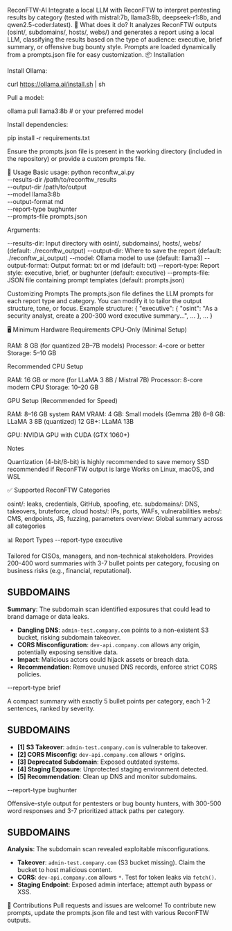 ReconFTW-AI
Integrate a local LLM with ReconFTW to interpret pentesting results by category (tested with mistral:7b, llama3:8b, deepseek-r1:8b, and qwen2.5-coder:latest).
🧠 What does it do?
It analyzes ReconFTW outputs (osint/, subdomains/, hosts/, webs/) and generates a report using a local LLM, classifying the results based on the type of audience: executive, brief summary, or offensive bug bounty style. Prompts are loaded dynamically from a prompts.json file for easy customization.
📦 Installation

Install Ollama:

curl https://ollama.ai/install.sh | sh


Pull a model:

ollama pull llama3:8b  # or your preferred model


Install dependencies:

pip install -r requirements.txt


Ensure the prompts.json file is present in the working directory (included in the repository) or provide a custom prompts file.

🧪 Usage
Basic usage:
python reconftw_ai.py \
  --results-dir /path/to/reconftw_results \
  --output-dir /path/to/output \
  --model llama3:8b \
  --output-format md \
  --report-type bughunter \
  --prompts-file prompts.json

Arguments:

--results-dir: Input directory with osint/, subdomains/, hosts/, webs/ (default: ./reconftw_output)
--output-dir: Where to save the report (default: ./reconftw_ai_output)
--model: Ollama model to use (default: llama3)
--output-format: Output format: txt or md (default: txt)
--report-type: Report style: executive, brief, or bughunter (default: executive)
--prompts-file: JSON file containing prompt templates (default: prompts.json)

Customizing Prompts
The prompts.json file defines the LLM prompts for each report type and category. You can modify it to tailor the output structure, tone, or focus. Example structure:
{
  "executive": {
    "osint": "As a security analyst, create a 200-300 word executive summary...",
    ...
  },
  ...
}

🖥️ Minimum Hardware Requirements
CPU-Only (Minimal Setup)

RAM: 8 GB (for quantized 2B–7B models)
Processor: 4-core or better
Storage: 5–10 GB

Recommended CPU Setup

RAM: 16 GB or more (for LLaMA 3 8B / Mistral 7B)
Processor: 8-core modern CPU
Storage: 10–20 GB

GPU Setup (Recommended for Speed)

RAM: 8–16 GB system RAM
VRAM:
4 GB: Small models (Gemma 2B)
6–8 GB: LLaMA 3 8B (quantized)
12 GB+: LLaMA 13B


GPU: NVIDIA GPU with CUDA (GTX 1060+)

Notes

Quantization (4-bit/8-bit) is highly recommended to save memory
SSD recommended if ReconFTW output is large
Works on Linux, macOS, and WSL

✅ Supported ReconFTW Categories

osint/: leaks, credentials, GitHub, spoofing, etc.
subdomains/: DNS, takeovers, bruteforce, cloud
hosts/: IPs, ports, WAFs, vulnerabilities
webs/: CMS, endpoints, JS, fuzzing, parameters
overview: Global summary across all categories

📊 Report Types
--report-type executive

Tailored for CISOs, managers, and non-technical stakeholders. Provides 200-400 word summaries with 3-7 bullet points per category, focusing on business risks (e.g., financial, reputational).

## SUBDOMAINS

**Summary**: The subdomain scan identified exposures that could lead to brand damage or data leaks.
- **Dangling DNS**: `admin-test.company.com` points to a non-existent S3 bucket, risking subdomain takeover.
- **CORS Misconfiguration**: `dev-api.company.com` allows any origin, potentially exposing sensitive data.
- **Impact**: Malicious actors could hijack assets or breach data.
- **Recommendation**: Remove unused DNS records, enforce strict CORS policies.

--report-type brief

A compact summary with exactly 5 bullet points per category, each 1-2 sentences, ranked by severity.

## SUBDOMAINS

- **[1] S3 Takeover**: `admin-test.company.com` is vulnerable to takeover.
- **[2] CORS Misconfig**: `dev-api.company.com` allows `*` origins.
- **[3] Deprecated Subdomain**: Exposed outdated systems.
- **[4] Staging Exposure**: Unprotected staging environment detected.
- **[5] Recommendation**: Clean up DNS and monitor subdomains.

--report-type bughunter

Offensive-style output for pentesters or bug bounty hunters, with 300-500 word responses and 3-7 prioritized attack paths per category.

## SUBDOMAINS

**Analysis**: The subdomain scan revealed exploitable misconfigurations.
- **Takeover**: `admin-test.company.com` (S3 bucket missing). Claim the bucket to host malicious content.
- **CORS**: `dev-api.company.com` allows `*`. Test for token leaks via `fetch()`.
- **Staging Endpoint**: Exposed admin interface; attempt auth bypass or XSS.

🤝 Contributions
Pull requests and issues are welcome! To contribute new prompts, update the prompts.json file and test with various ReconFTW outputs.
